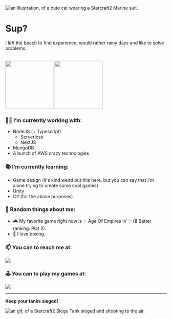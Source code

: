 ![an illustration, of a cute cat wearing a Starcraft2 Marine suit.](https://c4.wallpaperflare.com/wallpaper/496/485/161/starcraft-cat-hd-wallpaper-preview.jpg)

# Sup?

I left the beach to find experience, would rather rainy days and like to solve problems.

<br>
<div display="flex">
  <img height="150em" src="http://github-profile-summary-cards.vercel.app/api/cards/profile-details?username=giovanemachado&theme=tokyonight"/> 
  <!-- <img height="150em" src="https://github-readme-stats.vercel.app/api?username=giovanemachado&show_icons=true&theme=tokyonight&include_all_commits=true&hide_border=true"/> -->
  <img height="150em" src="http://github-profile-summary-cards.vercel.app/api/cards/most-commit-language?username=giovanemachado&theme=tokyonight"/> 
</div>

### :man_technologist: I’m currently working with:
  - NodeJS (+ Typescript)
    - Serverless
    - NextJS
  - MongoDB
  - A bunch of AWS crazy technologies
 
### :books: I’m currently learning:
  - Game design (it's kind weird put this here, but you can say that I'm alone trying to create some cool games)
  - Unity
  - C# (for the above purposes)

### :love_you_gesture: Random things about me:
  - :video_game: My favorite game right now is ✨ Age Of Empires IV ✨ (:medal_military: Better ranking: Plat 2).
  - :facepunch: I love boxing.

### 📫 You can to reach me at: 

<a href="https://www.linkedin.com/in/giovanenolink/">
  <img src="https://img.shields.io/badge/LinkedIn-0077B5?style=for-the-badge&logo=linkedin&logoColor=white">
</a>

### :joystick: You can to play my games at: 

<a href="https://giovanemachado.itch.io/">
  <img src="https://img.shields.io/badge/Itch.io-FA5C5C?style=for-the-badge&logo=itch.io&logoColor=white">
</a>

---

**Keep your tanks sieged!**

![an gif, of a Starcraft2 Siege Tank sieged and shooting to the air.](https://c.tenor.com/woshcx-md-gAAAAS/siege-tank-starcraft2.gif)
